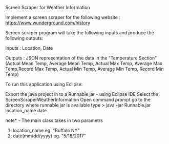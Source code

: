 Screen Scraper for Weather Information

Implement a screen scraper for the following website : https://www.wunderground.com/history

Screen scraper program will take the following inputs and produce the following outputs:

Inputs : Location, Date

Outputs : JSON representation of the data in the "Temperature Section" (Actual Mean Temp, Average Mean Temp, Actual Max Temp, Average Max Temp,Record Max Temp, Actual Min Temp, Average Min Temp, Record Min Temp)

To run this application using Eclipse: 

Export the java project in to a Runnable jar - using Eclipse IDE
Select the ScreenScraperWeatherInformation 
Open command prompt go to the directory where runnable jar is available
type > java -jar Runnable.jar location_name date

note* - The main class takes in two parametrs 
1) location_name eg. "Buffalo NY"
2) date(mm/dd/yyyy) eg. "5/18/2017"
